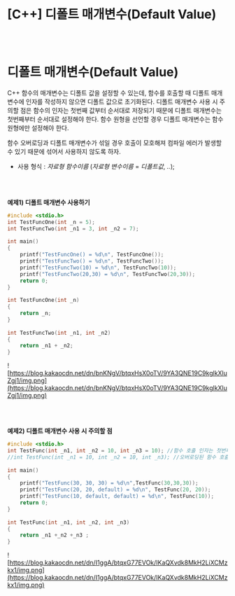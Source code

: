 # [C++] 디폴트 매개변수(Default Value)

<br><br>

# 디폴트 매개변수(Default Value)

C++ 함수의 매개변수는 디폴트 값을 설정할 수 있는데, 함수를 호출할 때 디폴트 매개변수에 인자를 작성하지 않으면 디폴트 값으로 초기화된다. 디폴트 매개변수 사용 시 주의할 점은 함수의 인자는 첫번째 값부터 순서대로 저장되기 때문에 디폴트 매개변수는 첫번째부터 순서대로 설정해야 한다. 함수 원형을 선언할 경우 디폴트 매개변수는 함수 원형에만 설정해야 한다.

함수 오버로딩과 디폴트 매개변수가 섞일 경우 호출이 모호해져 컴파일 에러가 발생할 수 있기 때문에 섞어서 사용하지 않도록 하자.

- 사용 형식 : *자료형 함수이름* (*자료형 변수이름* = *디폴트값*, *..*);

<br><br>

**예제1) 디폴트 매개변수 사용하기**

```cpp
#include <stdio.h>
int TestFuncOne(int _n = 5);
int TestFuncTwo(int _n1 = 3, int _n2 = 7);
 
int main()
{
    printf("TestFuncOne() = %d\n", TestFuncOne());
    printf("TestFuncTwo() = %d\n", TestFuncTwo());
    printf("TestFuncTwo(10) = %d\n", TestFuncTwo(10));
    printf("TestFuncTwo(20,30) = %d\n", TestFuncTwo(20,30));
    return 0;
}
 
int TestFuncOne(int _n)
{
    return _n;
}
 
int TestFuncTwo(int _n1, int _n2)
{
    return _n1 + _n2;
}
```

![https://blog.kakaocdn.net/dn/bnKNgV/btqxHsX0oTV/9YA3QNE19C9kglkXluZgj1/img.png](https://blog.kakaocdn.net/dn/bnKNgV/btqxHsX0oTV/9YA3QNE19C9kglkXluZgj1/img.png)

<br><br>

**예제2) 디폴트 매개변수 사용 시 주의할 점**

```cpp
#include <stdio.h>
int TestFunc(int _n1, int _n2 = 10, int _n3 = 10); //함수 호출 인자는 첫번째부터 설정해야 한다.
//int TestFunc(int _n1 = 10, int _n2 = 10, int _n3); //오버로딩된 함수 호출 시 디폴트 매개변수의 값이 모호해진다.
 
int main()
{
    printf("TestFunc(30, 30, 30) = %d\n",TestFunc(30,30,30));
    printf("TestFunc(20, 20, default) = %d\n", TestFunc(20, 20));
    printf("TestFunc(10, default, default) = %d\n", TestFunc(10));
    return 0;
}
 
int TestFunc(int _n1, int _n2, int _n3)
{
    return _n1 +_n2 +_n3 ;
}
```

![https://blog.kakaocdn.net/dn/I1ggA/btqxG77EVOk/IKaQXvdk8MkH2LiXCMzkx1/img.png](https://blog.kakaocdn.net/dn/I1ggA/btqxG77EVOk/IKaQXvdk8MkH2LiXCMzkx1/img.png)
